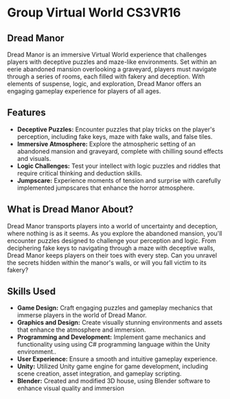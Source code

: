 # Group Virtual World CS3VR16
## Dread Manor

Dread Manor is an immersive Virtual World experience that challenges players with deceptive puzzles and maze-like environments. Set within an eerie abandoned mansion overlooking a graveyard, players must navigate through a series of rooms, each filled with fakery and deception. With elements of suspense, logic, and exploration, Dread Manor offers an engaging gameplay experience for players of all ages.

## Features

- **Deceptive Puzzles:** Encounter puzzles that play tricks on the player's perception, including fake keys, maze with fake walls, and false tiles.
- **Immersive Atmosphere:** Explore the atmospheric setting of an abandoned mansion and graveyard, complete with chilling sound effects and visuals.
- **Logic Challenges:** Test your intellect with logic puzzles and riddles that require critical thinking and deduction skills.
- **Jumpscare:** Experience moments of tension and surprise with carefully implemented jumpscares that enhance the horror atmosphere.

## What is Dread Manor About?

Dread Manor transports players into a world of uncertainty and deception, where nothing is as it seems. As you explore the abandoned mansion, you'll encounter puzzles designed to challenge your perception and logic. From deciphering fake keys to navigating through a maze with deceptive walls, Dread Manor keeps players on their toes with every step. Can you unravel the secrets hidden within the manor's walls, or will you fall victim to its fakery?

## Skills Used

- **Game Design:** Craft engaging puzzles and gameplay mechanics that immerse players in the world of Dread Manor.
- **Graphics and Design:** Create visually stunning environments and assets that enhance the atmosphere and immersion.
- **Programming and Development:** Implement game mechanics and functionality using using C# programming language within the Unity environment..
- **User Experience:** Ensure a smooth and intuitive gameplay experience.
- **Unity:** Utilized Unity game engine for game development, including scene creation, asset integration, and gameplay scripting.
- **Blender:** Created and modified 3D house, using Blender software to enhance visual quality and immersion
